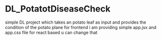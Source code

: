 # DL_PotatotDiseaseCheck
simple DL project which takes an potato leaf as input and provides the condition of the potato plane
for frontend i am providing simple app.jsx and app.css file for react based u can change that
